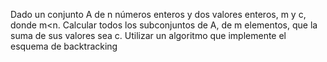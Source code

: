 Dado un conjunto A de n números enteros y dos valores enteros, m y c, donde m<n. Calcular todos los subconjuntos de A, de m elementos, que la suma de sus valores sea c.
Utilizar un algoritmo que implemente el esquema de backtracking
